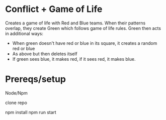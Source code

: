 # Conflict + Game of Life

Creates a game of life with Red and Blue teams. When their patterns overlap, they create Green which follows game of life rules. Green then acts in additional ways:

- When green doesn't have red or blue in its square, it creates a random red or blue
- As above but then deletes itself
- If green sees blue, it makes red, if it sees red, it makes blue.

# Prereqs/setup

Node/Npm

clone repo

npm install
npm run start